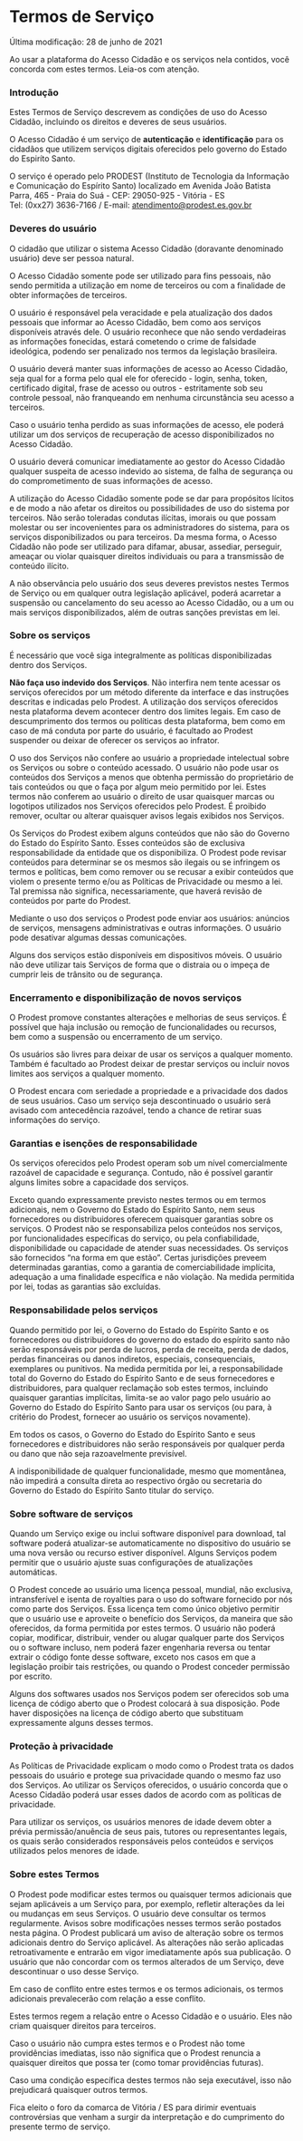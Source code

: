 # Termos de Serviço
Última modificação: 28 de junho de 2021

Ao usar a plataforma do Acesso Cidadão e os serviços nela contidos, você concorda com estes termos. Leia-os com atenção.  

### Introdução

Estes Termos de Serviço descrevem as condições de uso do Acesso Cidadão, incluindo os direitos e deveres de seus usuários.  

O Acesso Cidadão é um serviço de **autenticação** e **identificação** para os cidadãos que utilizem serviços digitais oferecidos pelo governo do Estado do Espiríto Santo.  

O serviço é operado pelo PRODEST (Instituto de Tecnologia da Informação e Comunicação do Espírito Santo) localizado em Avenida João Batista Parra, 465 - Praia do Suá - CEP: 29050-925 - Vitória - ES  
Tel: (0xx27) 3636-7166 /  E-mail: atendimento@prodest.es.gov.br  


### Deveres do usuário

O cidadão que utilizar o sistema Acesso Cidadão (doravante denominado usuário) deve ser pessoa natural.

O Acesso Cidadão somente pode ser utilizado para fins pessoais, não sendo permitida a utilização em nome de terceiros ou com a finalidade de obter informações de terceiros.

O usuário é responsável pela veracidade e pela atualização dos dados pessoais que informar ao Acesso Cidadão, bem como aos serviços disponíveis através dele. O usuário 
reconhece que não sendo verdadeiras as informações fonecidas, estará cometendo o crime de falsidade ideológica, podendo ser penalizado nos termos da legislação brasileira.  

O usuário deverá manter suas informações de acesso ao Acesso Cidadão, seja qual for a forma pelo qual ele for oferecido - login, senha, token, certificado digital, 
frase de acesso ou outros - estritamente sob seu controle pessoal, não franqueando em nenhuma circunstância seu acesso a terceiros.  

Caso o usuário tenha perdido as suas informações de acesso, ele poderá utilizar um dos serviços de recuperação de acesso disponibilizados no Acesso Cidadão.  

O usuário deverá comunicar imediatamente ao gestor do Acesso Cidadão qualquer suspeita de acesso indevido ao sistema, de falha de segurança ou do comprometimento 
de suas informações de acesso.  

A utilização do Acesso Cidadão somente pode se dar para propósitos lícitos e de modo a não afetar os direitos ou possibilidades de uso do sistema por terceiros. 
Não serão toleradas condutas ilícitas, imorais ou que possam molestar ou ser incovenientes para os administradores do sistema, para os serviços disponibilizados 
ou para terceiros. Da mesma forma, o Acesso Cidadão não pode ser utilizado para difamar, abusar, assediar, perseguir, ameaçar ou violar quaisquer direitos individuais 
ou para a transmissão de conteúdo ilícito.

A não observância pelo usuário dos seus deveres previstos nestes Termos de Serviço ou em qualquer outra legislação aplicável, poderá acarretar a suspensão ou cancelamento 
do seu acesso ao Acesso Cidadão, ou a um ou mais serviços disponibilizados, além de outras sanções previstas em lei.  


### Sobre os serviços

É necessário que você siga integralmente as políticas disponibilizadas dentro dos Serviços.

**Não faça uso indevido dos Serviços**. Não interfira nem tente acessar os serviços oferecidos por um método diferente da interface e das instruções descritas e indicadas
pelo Prodest. A utilização dos serviços oferecidos nesta plataforma devem acontecer dentro dos limites legais. Em caso de descumprimento dos termos ou políticas desta 
plataforma, bem como em caso de má conduta por parte do usuário, é facultado ao Prodest suspender ou deixar de oferecer os serviços ao infrator.  

O uso dos Serviços não confere ao usuário a propriedade intelectual sobre os Serviços ou sobre o conteúdo acessado. O usuário não pode usar os conteúdos dos Serviços 
a menos que obtenha permissão do proprietário de tais conteúdos ou que o faça por algum meio permitido por lei. Estes termos não conferem ao usuário o direito de usar 
quaisquer marcas ou logotipos utilizados nos Serviços oferecidos pelo Prodest. É proibido remover, ocultar ou alterar quaisquer avisos legais exibidos nos Serviços.  

Os Serviços do Prodest exibem alguns conteúdos que não são do Governo do Estado do Espírito Santo. Esses conteúdos são de exclusiva responsabilidade da entidade 
que os disponibiliza. O Prodest pode revisar conteúdos para determinar se os mesmos são ilegais ou se infringem os termos e políticas, bem como remover ou se recusar 
a exibir conteúdos que violem o presente termo e/ou as Políticas de Privacidade ou mesmo a lei. Tal premissa não significa, necessariamente, que haverá revisão 
de conteúdos por parte do Prodest.  

Mediante o uso dos serviços o Prodest pode enviar aos usuários: anúncios de serviços, mensagens administrativas e outras informações. O usuário pode desativar 
algumas dessas comunicações.  

Alguns dos serviços estão disponíveis em dispositivos móveis. O usuário não deve utilizar tais Serviços de forma que o distraia ou o impeça de cumprir leis de 
trânsito ou de segurança.  


### Encerramento e disponibilização de novos serviços

O Prodest promove constantes alterações e melhorias de seus serviços. É possível que haja inclusão ou remoção de funcionalidades ou recursos, bem como a suspensão 
ou encerramento de um serviço.  

Os usuários são livres para deixar de usar os serviços a qualquer momento. Também é facultado ao Prodest deixar de prestar serviços ou incluir novos limites aos 
serviços a qualquer momento.

O Prodest encara com seriedade a propriedade e a privacidade dos dados de seus usuários. Caso um serviço seja descontinuado o usuário será avisado com antecedência 
razoável, tendo a chance de retirar suas informações do serviço.  


### Garantias e isenções de responsabilidade

Os serviços oferecidos pelo Prodest operam sob um nível comercialmente razoável de capacidade e segurança. Contudo, não é possível garantir alguns limites sobre a 
capacidade dos serviços.  

Exceto quando expressamente previsto nestes termos ou em termos adicionais, nem o Governo do Estado do Espírito Santo, nem seus fornecedores ou distribuidores 
oferecem quaisquer garantias sobre os serviços. O Prodest não se responsabiliza pelos conteúdos nos serviços, por funcionalidades específicas do serviço, ou pela 
confiabilidade, disponibilidade ou capacidade de atender suas necessidades. Os serviços são fornecidos “na forma em que estão”. Certas jurisdições preveem 
determinadas garantias, como a garantia de comerciabilidade implícita, adequação a uma finalidade específica e não violação. Na medida permitida por lei, 
todas as garantias são excluídas.  


### Responsabilidade pelos serviços

Quando permitido por lei, o Governo do Estado do Espírito Santo e os fornecedores ou distribuidores do governo do estado do espírito santo não serão responsáveis 
por perda de lucros, perda de receita, perda de dados, perdas financeiras ou danos indiretos, especiais, consequenciais, exemplares ou punitivos. Na medida permitida 
por lei, a responsabilidade total do Governo do Estado do Espírito Santo e de seus fornecedores e distribuidores, para qualquer reclamação sob estes termos, incluindo 
quaisquer garantias implícitas, limita-se ao valor pago pelo usuário ao Governo do Estado do Espírito Santo para usar os serviços (ou para, à critério do Prodest, 
fornecer ao usuário os serviços novamente).  

Em todos os casos, o Governo do Estado do Espírito Santo e seus fornecedores e distribuidores não serão responsáveis por qualquer perda ou dano que não seja 
razoavelmente previsível.  

A indisponibilidade de qualquer funcionalidade, mesmo que momentânea, não impedirá a consulta direta ao respectivo órgão ou secretaria do Governo do Estado do 
Espírito Santo titular do serviço.  


### Sobre software de serviços

Quando um Serviço exige ou inclui software disponível para download, tal software poderá atualizar-se automaticamente no dispositivo do usuário se uma nova versão 
ou recurso estiver disponível. Alguns Serviços podem permitir que o usuário ajuste suas configurações de atualizações automáticas.

O Prodest concede ao usuário uma licença pessoal, mundial, não exclusiva, intransferível e isenta de royalties para o uso do software fornecido por nós como parte dos 
Serviços. Essa licença tem como único objetivo permitir que o usuário use e aproveite o benefício dos Serviços, da maneira que são oferecidos, da forma permitida por 
estes termos. O usuário não poderá copiar, modificar, distribuir, vender ou alugar qualquer parte dos Serviços ou o software incluso, nem poderá fazer engenharia 
reversa ou tentar extrair o código fonte desse software, exceto nos casos em que a legislação proibir tais restrições, ou quando o Prodest conceder permissão por escrito.  

Alguns dos softwares usados nos Serviços podem ser oferecidos sob uma licença de código aberto que o Prodest colocará à sua disposição. Pode haver disposições na 
licença de código aberto que substituam expressamente alguns desses termos.  


### Proteção à privacidade

As Políticas de Privacidade explicam o modo como o Prodest trata os dados pessoais do usuário e protege sua privacidade quando o mesmo faz uso dos Serviços. Ao utilizar 
os Serviços oferecidos, o usuário concorda que o Acesso Cidadão poderá usar esses dados de acordo com as políticas de privacidade.  

Para utilizar os serviços, os usuários menores de idade devem obter a prévia permissão/anuência de seus pais, tutores ou representantes legais, os quais serão considerados 
responsáveis pelos conteúdos e serviços utilizados pelos menores de idade.  


### Sobre estes Termos

O Prodest pode modificar estes termos ou quaisquer termos adicionais que sejam aplicáveis a um Serviço para, por exemplo, refletir alterações da lei ou mudanças em seus 
Serviços. O usuário deve consultar os termos regularmente. Avisos sobre modificações nesses termos serão postados nesta página. O Prodest publicará um aviso de alteração 
sobre os termos adicionais dentro do Serviço aplicável. As alterações não serão aplicadas retroativamente e entrarão em vigor imediatamente após sua publicação. O usuário 
que não concordar com os termos alterados de um Serviço, deve descontinuar o uso desse Serviço.  

Em caso de conflito entre estes termos e os termos adicionais, os termos adicionais prevalecerão com relação a esse conflito.  

Estes termos regem a relação entre o Acesso Cidadão e o usuário. Eles não criam quaisquer direitos para terceiros.  

Caso o usuário não cumpra estes termos e o Prodest não tome providências imediatas, isso não significa que o Prodest renuncia a quaisquer direitos que possa ter (como 
tomar providências futuras).  

Caso uma condição específica destes termos não seja executável, isso não prejudicará quaisquer outros termos.  

Fica eleito o foro da comarca de Vitória / ES para dirimir eventuais controvérsias que venham a surgir da interpretação e do cumprimento do presente termo de serviço.